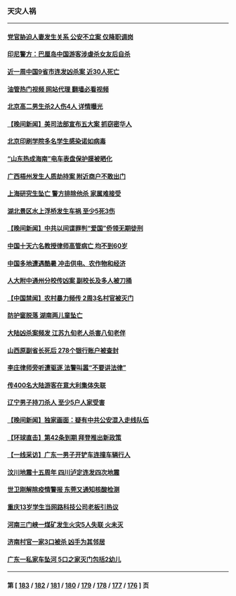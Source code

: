 ### 天灾人祸
---
#### [党官胁迫人妻发生关系 公安不立案 仅降职调岗](../../pages/ncid280/n13998808.md?05180445) 
#### [印尼警方：巴厘岛中国游客涉虐杀女友后自杀](../../pages/ncid280/n13998995.md?05180445) 
#### [近一周中国9省市连发凶杀案 近30人死亡](../../pages/ncid280/n13998998.md?05180445) 
#### [油管热门视频 网站代理 翻墙必看视频](http://138.2.39.72:81/youtube.html?epic-marker?05180445)
#### [北京高二男生杀2人伤4人 详情曝光](../../pages/ncid280/n13998828.md?05180445) 
#### [【晚间新闻】美司法部宣布五大案 抓窃密华人](../../pages/ncid280/n13998792.md?05180445) 
#### [北京印刷学院多名学生感染诺如病毒](../../pages/ncid280/n13998633.md?05180445) 
#### [“山东热成海南”电车表盘保护膜被晒化](../../pages/ncid280/n13998342.md?05180445) 
#### [广西梧州发生人质劫持案 附近商户不敢出门](../../pages/ncid280/n13998283.md?05180445) 
#### [上海研究生坠亡 警方排除他杀 家属难接受](../../pages/ncid280/n13998204.md?05180445) 
#### [湖北景区水上浮桥发生车祸  至少5死3伤](../../pages/ncid280/n13998074.md?05180445) 
#### [【晚间新闻】中共以间谍罪判“爱国”侨领无期徒刑](../../pages/ncid280/n13998014.md?05180445) 
#### [中国十天六名教授律师高管病亡 均不到60岁](../../pages/ncid280/n13997864.md?05180445) 
#### [中国多地遭遇酷暑 冲击供电、农作物和经济](../../pages/ncid280/n13997669.md?05180445) 
#### [人大附中通州分校传凶案 副校长及多人被刀捅](../../pages/ncid280/n13997631.md?05180445) 
#### [【中国禁闻】农村暴力频传 2周3名村官被灭门](../../pages/ncid280/n13997334.md?05180445) 
#### [防护窗脱落 湖南两儿童坠亡](../../pages/ncid280/n13995795.md?05180445) 
#### [大陆凶杀案频发 江苏九旬老人杀害八旬老伴](../../pages/ncid280/n13995840.md?05180445) 
#### [山西原副省长死后 278个银行账户被查封](../../pages/ncid280/n13995760.md?05180445) 
#### [李庄律师旁听遭驱逐 法警叫嚣“不要讲法律”](../../pages/ncid280/n13995729.md?05180445) 
#### [传400名大陆游客在意大利集体失联](../../pages/ncid280/n13995566.md?05180445) 
#### [辽宁男子持刀杀人 至少5户人家受害](../../pages/ncid280/n13994754.md?05180445) 
#### [【晚间新闻】独家画面：疑有中共公安混入走线队伍](../../pages/ncid280/n13994262.md?05180445) 
#### [【环球直击】第42条到期 拜登推出新政策](../../pages/ncid280/n13994275.md?05180445) 
#### [【一线采访】广东一男子开铲车连撞车辆行人](../../pages/ncid280/n13994624.md?05180445) 
#### [汶川地震十五周年 四川泸定连发四次地震](../../pages/ncid280/n13994400.md?05180445) 
#### [世卫刚解除疫情警报 东莞又通知核酸检测](../../pages/ncid280/n13994152.md?05180445) 
#### [重庆13岁学生当网路科技公司老板引热议](../../pages/ncid280/n13993817.md?05180445) 
#### [河南三门峡一煤矿发生火灾5人失联 火未灭](../../pages/ncid280/n13993685.md?05180445) 
#### [济南村官一家3口被杀 凶手为其邻居](../../pages/ncid280/n13993789.md?05180445) 
#### [广东一私家车坠河 5口之家灭门包括2幼儿](../../pages/ncid280/n13993691.md?05180445) 

---
#### 第 [ [183](./183.md?05180445) / [182](./182.md?05180445) / [181](./181.md?05180445) / [180](./180.md?05180445) / [179](./179.md?05180445) / [178](./178.md?05180445) / [177](./177.md?05180445) / [176](./176.md?05180445) ] 页
